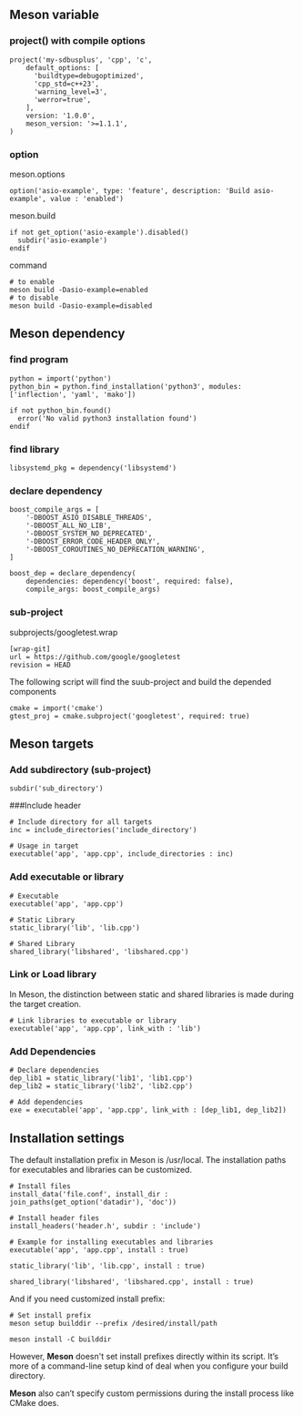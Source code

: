 
## Meson variable

### project() with compile options
```meson
project('my-sdbusplus', 'cpp', 'c',
    default_options: [
      'buildtype=debugoptimized',
      'cpp_std=c++23',
      'warning_level=3',
      'werror=true',
    ],
    version: '1.0.0',
    meson_version: '>=1.1.1',
)
```

### option
meson.options
```meson
option('asio-example', type: 'feature', description: 'Build asio-example', value : 'enabled')
```
meson.build
```meson
if not get_option('asio-example').disabled()
  subdir('asio-example')
endif
```
command
```console
# to enable
meson build -Dasio-example=enabled
# to disable
meson build -Dasio-example=disabled
```

## Meson dependency

### find program
```meson
python = import('python')
python_bin = python.find_installation('python3', modules:['inflection', 'yaml', 'mako'])

if not python_bin.found()
  error('No valid python3 installation found')
endif
```

### find library
```meson
libsystemd_pkg = dependency('libsystemd')
```

### declare dependency
```meson
boost_compile_args = [
    '-DBOOST_ASIO_DISABLE_THREADS',
    '-DBOOST_ALL_NO_LIB',
    '-DBOOST_SYSTEM_NO_DEPRECATED',
    '-DBOOST_ERROR_CODE_HEADER_ONLY',
    '-DBOOST_COROUTINES_NO_DEPRECATION_WARNING',
]

boost_dep = declare_dependency(
    dependencies: dependency('boost', required: false),
    compile_args: boost_compile_args)
```

### sub-project
subprojects/googletest.wrap
```meson
[wrap-git]
url = https://github.com/google/googletest
revision = HEAD
```
The following script will find the suub-project and build the depended components
```meson
cmake = import('cmake')
gtest_proj = cmake.subproject('googletest', required: true)
```

## Meson targets

### Add subdirectory (sub-project)
```meson
subdir('sub_directory')
```

###Include header
```meson
# Include directory for all targets
inc = include_directories('include_directory')

# Usage in target
executable('app', 'app.cpp', include_directories : inc)
```

### Add executable or library
```meson
# Executable
executable('app', 'app.cpp')

# Static Library
static_library('lib', 'lib.cpp')

# Shared Library
shared_library('libshared', 'libshared.cpp')
```

### Link or Load library
In Meson, the distinction between static and shared libraries is made during the target creation.
```meson
# Link libraries to executable or library
executable('app', 'app.cpp', link_with : 'lib')
```

### Add Dependencies
```meson
# Declare dependencies
dep_lib1 = static_library('lib1', 'lib1.cpp')
dep_lib2 = static_library('lib2', 'lib2.cpp')

# Add dependencies
exe = executable('app', 'app.cpp', link_with : [dep_lib1, dep_lib2])
```


## Installation settings

The default installation prefix in Meson is /usr/local. The installation paths for executables and libraries can be customized.
```meson
# Install files
install_data('file.conf', install_dir : join_paths(get_option('datadir'), 'doc'))

# Install header files
install_headers('header.h', subdir : 'include')

# Example for installing executables and libraries
executable('app', 'app.cpp', install : true)

static_library('lib', 'lib.cpp', install : true)

shared_library('libshared', 'libshared.cpp', install : true)
```

And if you need customized install prefix:
```meson
# Set install prefix
meson setup builddir --prefix /desired/install/path

meson install -C builddir
```

However, **Meson** doesn't set install prefixes directly within its script. It’s more of a command-line setup kind of deal when you configure your build directory.

**Meson** also can’t specify custom permissions during the install process like CMake does.
